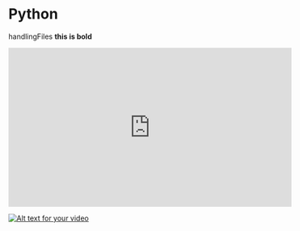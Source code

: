 # Python
handlingFiles
<b>this is bold</b>
<div class="card-image embed-responsive embed-responsive-16by9">


<iframe width="560" height="315" src="https://youtu.be/HBxCHonP6Ro" frameBorder="0" allowFullScreen></iframe>
</div>

[![Alt text for your video](https://img.youtube.com/vi/T-D1KVIuvjA/0.jpg)](http://www.youtube.com/watch?v=T-D1KVIuvjA)
